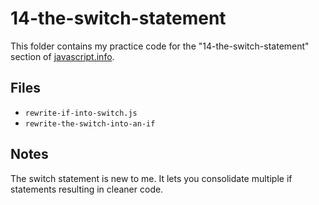# 14-the-switch-statement

This folder contains my practice code for the "14-the-switch-statement" section of [javascript.info](https://javascript.info/).

## Files

- `rewrite-if-into-switch.js`
- `rewrite-the-switch-into-an-if`

## Notes

The switch statement is new to me. It lets you consolidate multiple if 
statements resulting in cleaner code.
